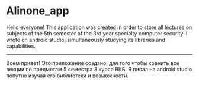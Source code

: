 ﻿# Alinone_app
Hello everyone! This application was created in order to store all lectures on subjects of the 5th semester of the 3rd year specialty computer security. 
I wrote on android studio, simultaneously studying its libraries and capabilities.
**********************************************************************************
Всем привет! Это приложение создано, для того чтобы хранить все лекции по предметам 5 семестра 3 курса ВКБ. Я писал на android studio попутно изучая его библиотеки и возможности.
